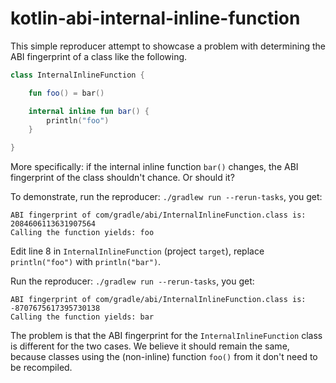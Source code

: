 # kotlin-abi-internal-inline-function

This simple reproducer attempt to showcase a problem with determining the ABI fingerprint of a class like the following.

```kotlin
class InternalInlineFunction {

    fun foo() = bar()

    internal inline fun bar() {
        println("foo")
    }

}
```

More specifically: if the internal inline function `bar()` changes, the ABI fingerprint of the class shouldn't chance.
Or should it?

To demonstrate, run the reproducer: `./gradlew run --rerun-tasks`, you get:

```
ABI fingerprint of com/gradle/abi/InternalInlineFunction.class is: 2084606113631907564
Calling the function yields: foo
```

Edit line 8 in `InternalInlineFunction` (project `target`), replace `println("foo")` with `println("bar")`.

Run the reproducer: `./gradlew run --rerun-tasks`, you get:

```
ABI fingerprint of com/gradle/abi/InternalInlineFunction.class is: -8707675617395730138
Calling the function yields: bar
```

The problem is that the ABI fingerprint for the `InternalInlineFunction` class is different for the two cases.
We believe it should remain the same, because classes using the (non-inline) function `foo()` from it don't need to be recompiled.
